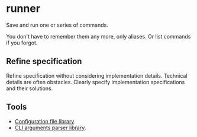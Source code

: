 # runner

Save and run one or series of commands.

You don't have to remember them any more, only aliases. Or list commands if you
forgot.

## Refine specification

Refine specification without considering implementation details. Technical details are often obstacles. Clearly specify implementation specifications and their solutions.

## Tools

- [Configuration file library](https://github.com/boostorg/property_tree).
- [CLI arguments parser library](https://github.com/boostorg/program_options).
